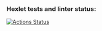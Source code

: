 ### Hexlet tests and linter status:
[![Actions Status](https://github.com/g0al/java-project-78/actions/workflows/hexlet-check.yml/badge.svg)](https://github.com/g0al/java-project-78/actions)